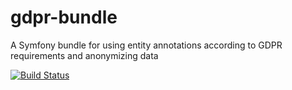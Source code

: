 # gdpr-bundle
A Symfony bundle for using entity annotations according to GDPR requirements and anonymizing data

[![Build Status](https://travis-ci.org/superbrave/gdpr-bundle.svg?branch=master)](https://travis-ci.org/superbrave/gdpr-bundleFriendsOfSymfony/FOSRestBundle)
